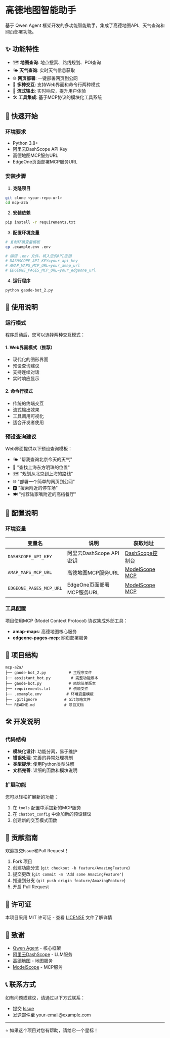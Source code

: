# 高德地图智能助手

基于 Qwen Agent 框架开发的多功能智能助手，集成了高德地图API、天气查询和网页部署功能。

## ✨ 功能特性

- 🗺️ **地图查询**: 地点搜索、路线规划、POI查询
- 🌤️ **天气查询**: 实时天气信息获取
- 🌐 **网页部署**: 一键部署网页到公网
- 💬 **多种交互**: 支持Web界面和命令行两种模式
- 🔄 **流式输出**: 实时响应，提升用户体验
- 🛠️ **工具集成**: 基于MCP协议的模块化工具系统

## 🚀 快速开始

### 环境要求

- Python 3.8+
- 阿里云DashScope API Key
- 高德地图MCP服务URL
- EdgeOne页面部署MCP服务URL

### 安装步骤

1. **克隆项目**
```bash
git clone <your-repo-url>
cd mcp-a2a
```

2. **安装依赖**
```bash
pip install -r requirements.txt
```

3. **配置环境变量**
```bash
# 复制环境变量模板
cp .example.env .env

# 编辑 .env 文件，填入您的API密钥
# DASHSCOPE_API_KEY=your_api_key
# AMAP_MAPS_MCP_URL=your_amap_url
# EDGEONE_PAGES_MCP_URL=your_edgeone_url
```

4. **运行程序**
```bash
python gaode-bot_2.py
```

## 📖 使用说明

### 运行模式

程序启动后，您可以选择两种交互模式：

#### 1. Web界面模式（推荐）
- 现代化的图形界面
- 预设查询建议
- 支持连续对话
- 实时响应显示

#### 2. 命令行模式
- 传统的终端交互
- 流式输出效果
- 工具调用可视化
- 适合开发者使用

### 预设查询建议

Web界面提供以下预设查询模板：

- 🌤️ "帮我查询北京今天的天气"
- 🏢 "查找上海东方明珠的位置"
- 🗺️ "规划从北京到上海的路线"
- 🌐 "部署一个简单的网页到公网"
- 🅿️ "搜索附近的停车场"
- 🍽️ "推荐陆家嘴附近的高档餐厅"

## 🔧 配置说明

### 环境变量

| 变量名 | 说明 | 获取地址 |
|--------|------|----------|
| `DASHSCOPE_API_KEY` | 阿里云DashScope API密钥 | [DashScope控制台](https://dashscope.console.aliyun.com/) |
| `AMAP_MAPS_MCP_URL` | 高德地图MCP服务URL | [ModelScope MCP](https://mcp.api-inference.modelscope.net/) |
| `EDGEONE_PAGES_MCP_URL` | EdgeOne页面部署MCP服务URL | [ModelScope MCP](https://mcp.api-inference.modelscope.net/) |

### 工具配置

项目使用MCP (Model Context Protocol) 协议集成外部工具：

- **amap-maps**: 高德地图核心服务
- **edgeone-pages-mcp**: 网页部署服务

## 📁 项目结构

```
mcp-a2a/
├── gaode-bot_2.py          # 主程序文件
├── assistant_bot.py         # 完整功能版本
├── gaode-bot.py            # 原始简单版本
├── requirements.txt        # 依赖文件
├── .example.env           # 环境变量模板
├── .gitignore            # Git忽略文件
└── README.md             # 项目文档
```

## 🛠️ 开发说明

### 代码结构

- **模块化设计**: 功能分离，易于维护
- **错误处理**: 完善的异常处理机制
- **类型提示**: 使用Python类型注解
- **文档完善**: 详细的函数和模块说明

### 扩展功能

您可以轻松扩展新的功能：

1. 在 `tools` 配置中添加新的MCP服务
2. 在 `chatbot_config` 中添加新的预设建议
3. 创建新的交互模式函数

## 🤝 贡献指南

欢迎提交Issue和Pull Request！

1. Fork 项目
2. 创建功能分支 (`git checkout -b feature/AmazingFeature`)
3. 提交更改 (`git commit -m 'Add some AmazingFeature'`)
4. 推送到分支 (`git push origin feature/AmazingFeature`)
5. 开启 Pull Request

## 📄 许可证

本项目采用 MIT 许可证 - 查看 [LICENSE](LICENSE) 文件了解详情

## 🙏 致谢

- [Qwen Agent](https://github.com/QwenLM/Qwen-Agent) - 核心框架
- [阿里云DashScope](https://dashscope.console.aliyun.com/) - LLM服务
- [高德地图](https://lbs.amap.com/) - 地图服务
- [ModelScope](https://mcp.api-inference.modelscope.net/) - MCP服务

## 📞 联系方式

如有问题或建议，请通过以下方式联系：

- 提交 [Issue](https://github.com/your-username/mcp-a2a/issues)
- 发送邮件至 your-email@example.com

---

⭐ 如果这个项目对您有帮助，请给它一个星标！

